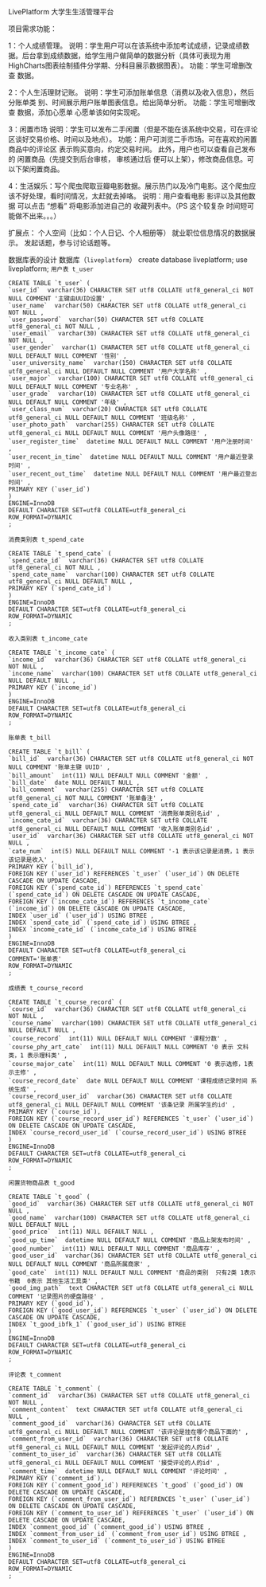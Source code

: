 LivePlatform 大学生生活管理平台

项目需求功能：

1：个人成绩管理。
说明：学生用户可以在该系统中添加考试成绩，记录成绩数据。后台拿到成绩数据，给学生用户做简单的数据分析（具体可表现为用HighCharts图表绘制插件分学期、分科目展示数据图表）。
功能：学生可增删改查 数据。

2：个人生活理财记账。
说明：学生可添加账单信息（消费以及收入信息），然后分账单类	别、时间展示用户账单图表信息。给出简单分析。
功能：学生可增删改查 数据，添加心愿单 心愿单该如何实现呢。

3：闲置市场
说明：学生可以发布二手闲置（但是不能在该系统中交易，可在评论区谈好交易价格、时间以及地点）。
功能：用户可浏览二手市场。可在喜欢的闲置商品中的评论区 表示购买意向，约定交易时间。
此外，用户也可以查看自己发布的 闲置商品（先提交到后台审核，	审核通过后 便可以上架），修改商品信息。可以下架闲置商品。

4：生活娱乐：写个爬虫爬取豆瓣电影数据。展示热门以及冷门电影。这个爬虫应该不好处理，看时间情况，太赶就去掉咯。
说明：用户查看电影 影评以及其他数据 可以点击 “想看” 将电影添加进自己的 收藏列表中。（PS 这个较复杂 时间短可能做不出来。。。）

扩展点：
个人空间（比如：个人日记、个人相册等）
就业职位信息情况的数据展示。
发起话题，参与讨论话题等。

数据库表的设计
数据库（```liveplatform```）
create database liveplatform;
use liveplatform;
```用户表 t_user```
```
CREATE TABLE `t_user` (
`user_id`  varchar(36) CHARACTER SET utf8 COLLATE utf8_general_ci NOT NULL COMMENT '主键由UUID设置' ,
`user_name`  varchar(50) CHARACTER SET utf8 COLLATE utf8_general_ci NOT NULL ,
`user_password`  varchar(50) CHARACTER SET utf8 COLLATE utf8_general_ci NOT NULL ,
`user_email`  varchar(30) CHARACTER SET utf8 COLLATE utf8_general_ci NOT NULL ,
`user_gender`  varchar(1) CHARACTER SET utf8 COLLATE utf8_general_ci NULL DEFAULT NULL COMMENT '性别' ,
`user_university_name`  varchar(150) CHARACTER SET utf8 COLLATE utf8_general_ci NULL DEFAULT NULL COMMENT '用户大学名称' ,
`user_major`  varchar(100) CHARACTER SET utf8 COLLATE utf8_general_ci NULL DEFAULT NULL COMMENT '专业名称' ,
`user_grade`  varchar(10) CHARACTER SET utf8 COLLATE utf8_general_ci NULL DEFAULT NULL COMMENT '年级' ,
`user_class_num`  varchar(20) CHARACTER SET utf8 COLLATE utf8_general_ci NULL DEFAULT NULL COMMENT '班级名称' ,
`user_photo_path`  varchar(255) CHARACTER SET utf8 COLLATE utf8_general_ci NULL DEFAULT NULL COMMENT '用户头像路径' ,
`user_register_time`  datetime NULL DEFAULT NULL COMMENT '用户注册时间' ,
`user_recent_in_time`  datetime NULL DEFAULT NULL COMMENT '用户最近登录时间' ,
`user_recent_out_time`  datetime NULL DEFAULT NULL COMMENT '用户最近登出时间' ,
PRIMARY KEY (`user_id`)
)
ENGINE=InnoDB
DEFAULT CHARACTER SET=utf8 COLLATE=utf8_general_ci
ROW_FORMAT=DYNAMIC
;
```

```消费类别表 t_spend_cate```
```
CREATE TABLE `t_spend_cate` (
`spend_cate_id`  varchar(36) CHARACTER SET utf8 COLLATE utf8_general_ci NOT NULL ,
`spend_cate_name`  varchar(100) CHARACTER SET utf8 COLLATE utf8_general_ci NULL DEFAULT NULL ,
PRIMARY KEY (`spend_cate_id`)
)
ENGINE=InnoDB
DEFAULT CHARACTER SET=utf8 COLLATE=utf8_general_ci
ROW_FORMAT=DYNAMIC
;
```

```收入类别表 t_income_cate```
```
CREATE TABLE `t_income_cate` (
`income_id`  varchar(36) CHARACTER SET utf8 COLLATE utf8_general_ci NOT NULL ,
`income_name`  varchar(100) CHARACTER SET utf8 COLLATE utf8_general_ci NULL DEFAULT NULL ,
PRIMARY KEY (`income_id`)
)
ENGINE=InnoDB
DEFAULT CHARACTER SET=utf8 COLLATE=utf8_general_ci
ROW_FORMAT=DYNAMIC
;
```

```账单表 t_bill```
```
CREATE TABLE `t_bill` (
`bill_id`  varchar(36) CHARACTER SET utf8 COLLATE utf8_general_ci NOT NULL COMMENT '账单主键 UUID' ,
`bill_amount`  int(11) NULL DEFAULT NULL COMMENT '金额' ,
`bill_date`  date NULL DEFAULT NULL ,
`bill_comment`  varchar(255) CHARACTER SET utf8 COLLATE utf8_general_ci NOT NULL COMMENT '账单备注' ,
`spend_cate_id`  varchar(36) CHARACTER SET utf8 COLLATE utf8_general_ci NULL DEFAULT NULL COMMENT '消费账单类别名id' ,
`income_cate_id`  varchar(36) CHARACTER SET utf8 COLLATE utf8_general_ci NULL DEFAULT NULL COMMENT '收入账单类别名id' ,
`user_id`  varchar(36) CHARACTER SET utf8 COLLATE utf8_general_ci NOT NULL ,
`cate_num`  int(5) NULL DEFAULT NULL COMMENT '-1 表示该记录是消费，1 表示该记录是收入' ,
PRIMARY KEY (`bill_id`),
FOREIGN KEY (`user_id`) REFERENCES `t_user` (`user_id`) ON DELETE CASCADE ON UPDATE CASCADE,
FOREIGN KEY (`spend_cate_id`) REFERENCES `t_spend_cate` (`spend_cate_id`) ON DELETE CASCADE ON UPDATE CASCADE,
FOREIGN KEY (`income_cate_id`) REFERENCES `t_income_cate` (`income_id`) ON DELETE CASCADE ON UPDATE CASCADE,
INDEX `user_id` (`user_id`) USING BTREE ,
INDEX `spend_cate_id` (`spend_cate_id`) USING BTREE ,
INDEX `income_cate_id` (`income_cate_id`) USING BTREE 
)
ENGINE=InnoDB
DEFAULT CHARACTER SET=utf8 COLLATE=utf8_general_ci
COMMENT='账单表'
ROW_FORMAT=DYNAMIC
;
```

```成绩表 t_course_record```
```
CREATE TABLE `t_course_record` (
`course_id`  varchar(36) CHARACTER SET utf8 COLLATE utf8_general_ci NOT NULL ,
`course_name`  varchar(100) CHARACTER SET utf8 COLLATE utf8_general_ci NULL DEFAULT NULL ,
`course_record`  int(11) NULL DEFAULT NULL COMMENT '课程分数' ,
`course_phy_art_cate`  int(11) NULL DEFAULT NULL COMMENT '0 表示 文科类，1 表示理科类' ,
`course_major_cate`  int(11) NULL DEFAULT NULL COMMENT '0 表示选修，1表示主修' ,
`course_record_date`  date NULL DEFAULT NULL COMMENT '课程成绩记录时间 系统生成' ,
`course_record_user_id`  varchar(36) CHARACTER SET utf8 COLLATE utf8_general_ci NULL DEFAULT NULL COMMENT '该条记录 所属学生的id' ,
PRIMARY KEY (`course_id`),
FOREIGN KEY (`course_record_user_id`) REFERENCES `t_user` (`user_id`) ON DELETE CASCADE ON UPDATE CASCADE,
INDEX `course_record_user_id` (`course_record_user_id`) USING BTREE 
)
ENGINE=InnoDB
DEFAULT CHARACTER SET=utf8 COLLATE=utf8_general_ci
ROW_FORMAT=DYNAMIC
;

```

```闲置货物商品表 t_good```
```
CREATE TABLE `t_good` (
`good_id`  varchar(36) CHARACTER SET utf8 COLLATE utf8_general_ci NOT NULL ,
`good_name`  varchar(100) CHARACTER SET utf8 COLLATE utf8_general_ci NULL DEFAULT NULL ,
`good_price`  int(11) NULL DEFAULT NULL ,
`good_up_time`  datetime NULL DEFAULT NULL COMMENT '商品上架发布时间' ,
`good_number`  int(11) NULL DEFAULT NULL COMMENT '商品库存' ,
`good_user_id`  varchar(36) CHARACTER SET utf8 COLLATE utf8_general_ci NULL DEFAULT NULL COMMENT '商品所属商家' ,
`good_cate`  int(11) NULL DEFAULT NULL COMMENT '商品的类别  只有2类 1表示 书籍  0表示 其他生活工具类' ,
`good_img_path`  text CHARACTER SET utf8 COLLATE utf8_general_ci NULL COMMENT '记录图片的硬盘路径' ,
PRIMARY KEY (`good_id`),
FOREIGN KEY (`good_user_id`) REFERENCES `t_user` (`user_id`) ON DELETE CASCADE ON UPDATE CASCADE,
INDEX `t_good_ibfk_1` (`good_user_id`) USING BTREE 
)
ENGINE=InnoDB
DEFAULT CHARACTER SET=utf8 COLLATE=utf8_general_ci
ROW_FORMAT=DYNAMIC
;
```

```评论表 t_comment ```
```
CREATE TABLE `t_comment` (
`comment_id`  varchar(36) CHARACTER SET utf8 COLLATE utf8_general_ci NOT NULL ,
`comment_content`  text CHARACTER SET utf8 COLLATE utf8_general_ci NULL ,
`comment_good_id`  varchar(36) CHARACTER SET utf8 COLLATE utf8_general_ci NULL DEFAULT NULL COMMENT '该评论是挂在哪个商品下面的' ,
`comment_from_user_id`  varchar(36) CHARACTER SET utf8 COLLATE utf8_general_ci NULL DEFAULT NULL COMMENT '发起评论的人的id' ,
`comment_to_user_id`  varchar(36) CHARACTER SET utf8 COLLATE utf8_general_ci NULL DEFAULT NULL COMMENT '接受评论的人的id' ,
`comment_time`  datetime NULL DEFAULT NULL COMMENT '评论时间' ,
PRIMARY KEY (`comment_id`),
FOREIGN KEY (`comment_good_id`) REFERENCES `t_good` (`good_id`) ON DELETE CASCADE ON UPDATE CASCADE,
FOREIGN KEY (`comment_from_user_id`) REFERENCES `t_user` (`user_id`) ON DELETE CASCADE ON UPDATE CASCADE,
FOREIGN KEY (`comment_to_user_id`) REFERENCES `t_user` (`user_id`) ON DELETE CASCADE ON UPDATE CASCADE,
INDEX `comment_good_id` (`comment_good_id`) USING BTREE ,
INDEX `comment_from_user_id` (`comment_from_user_id`) USING BTREE ,
INDEX `comment_to_user_id` (`comment_to_user_id`) USING BTREE 
)
ENGINE=InnoDB
DEFAULT CHARACTER SET=utf8 COLLATE=utf8_general_ci
ROW_FORMAT=DYNAMIC
;
```
